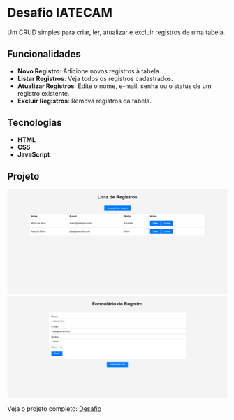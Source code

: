 # Desafio IATECAM

Um CRUD simples para criar, ler, atualizar e excluir registros de uma tabela.

## Funcionalidades

- **Novo Registro**: Adicione novos registros à tabela.
- **Listar Registros**: Veja todos os registros cadastrados.
- **Atualizar Registros**: Edite o nome, e-mail, senha ou o status de um registro existente.
- **Excluir Registros**: Remova registros da tabela.

## Tecnologias

- **HTML**
- **CSS**
- **JavaScript**

## Projeto

![Lista](img/lista.png)
![Form](img/form.png)

Veja o projeto completo: <a href="https://marcusv227.github.io/Desafio_IATECAM/">Desafio</a>
